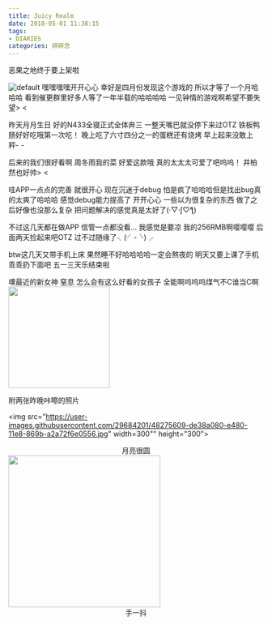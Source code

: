 ```yaml
---
title: Juicy Realm
date: 2018-05-01 11:38:15
tags: 
- DIARIES
categories: 碎碎念
---
```

恶果之地终于要上架啦
<!--more-->
![default](https://user-images.githubusercontent.com/29684201/48275608-dda00a00-e480-11e8-89f0-e31dbed32d9c.PNG)
嘿嘿嘿嘿开开心心
幸好是四月份发现这个游戏的
所以才等了一个月哈哈哈
看到催更群里好多人等了一年半载的哈哈哈哈
一见钟情的游戏啊希望不要失望> <

昨天月月生日
好的N433全寝正式全体奔三
一整天嘴巴就没停下来过OTZ
铁板鸭肠好好吃哦第一次吃！
晚上吃了六寸四分之一的蛋糕还有烧烤
早上起来没敢上秤- -

后来的我们很好看啊
周冬雨我的菜
好爱这款哦
真的太太太可爱了吧呜呜！
井柏然也好帅> <

哇APP一点点的完善
就很开心
现在沉迷于debug
怕是疯了哈哈哈但是找出bug真的太爽了哈哈哈
感觉debug能力提高了 开开心心
一些以为很复杂的东西
做了之后好像也没那么复杂
把问题解决的感觉真是太好了(·▽·ʃ♡ƪ)

不过这几天都在做APP
信管一点都没看...
我感觉是要凉
我的256RMB啊嘤嘤嘤
后面两天捡起来吧OTZ
过不过随缘了╮(╯-╰)╭

btw这几天又带手机上床
果然睡不好哈哈哈哈一定会熬夜的
明天又要上课了手机乖乖扔下面吧
五一三天乐结束啦

噢最近的新女神
窒息
怎么会有这么好看的女孩子
全能啊呜呜呜煤气不C谁当C啊
<img src="https://user-images.githubusercontent.com/29684201/48275606-dda00a00-e480-11e8-8e9c-ec347540c2bf.gif" width="200" height="200"/>

附两张昨晚咔嚓的照片

<img src="https://user-images.githubusercontent.com/29684201/48275609-de38a080-e480-11e8-869b-a2a72f6e0556.jpg" width=300"" height="300"><center>月亮很圆</center>
<img src="https://user-images.githubusercontent.com/29684201/48275611-de38a080-e480-11e8-9804-17cdc0c2dc43.jpg" width="300" height="300"><center>手一抖</center>

